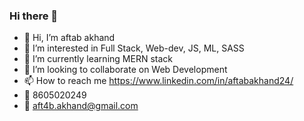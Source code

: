 ### Hi there 👋

- 👋 Hi, I’m aftab akhand
- 👀 I’m interested in Full Stack, Web-dev, JS, ML, SASS
- 🌱 I’m currently learning MERN stack 
- 💞️ I’m looking to collaborate on Web Development
- 📫 How to reach me https://www.linkedin.com/in/aftabakhand24/ 
- 📱  8605020249 
- 📧 aft4b.akhand@gmail.com
